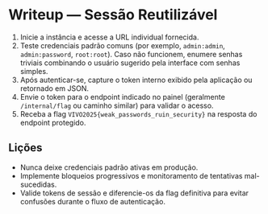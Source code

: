 # Writeup — Sessão Reutilizável

1. Inicie a instância e acesse a URL individual fornecida.
2. Teste credenciais padrão comuns (por exemplo, `admin:admin`, `admin:password`, `root:root`). Caso não funcionem, enumere senhas triviais combinando o usuário sugerido pela interface com senhas simples.
3. Após autenticar-se, capture o token interno exibido pela aplicação ou retornado em JSON.
4. Envie o token para o endpoint indicado no painel (geralmente `/internal/flag` ou caminho similar) para validar o acesso.
5. Receba a flag `VIVO2025{weak_passwords_ruin_security}` na resposta do endpoint protegido.

## Lições
- Nunca deixe credenciais padrão ativas em produção.
- Implemente bloqueios progressivos e monitoramento de tentativas mal-sucedidas.
- Valide tokens de sessão e diferencie-os da flag definitiva para evitar confusões durante o fluxo de autenticação.
